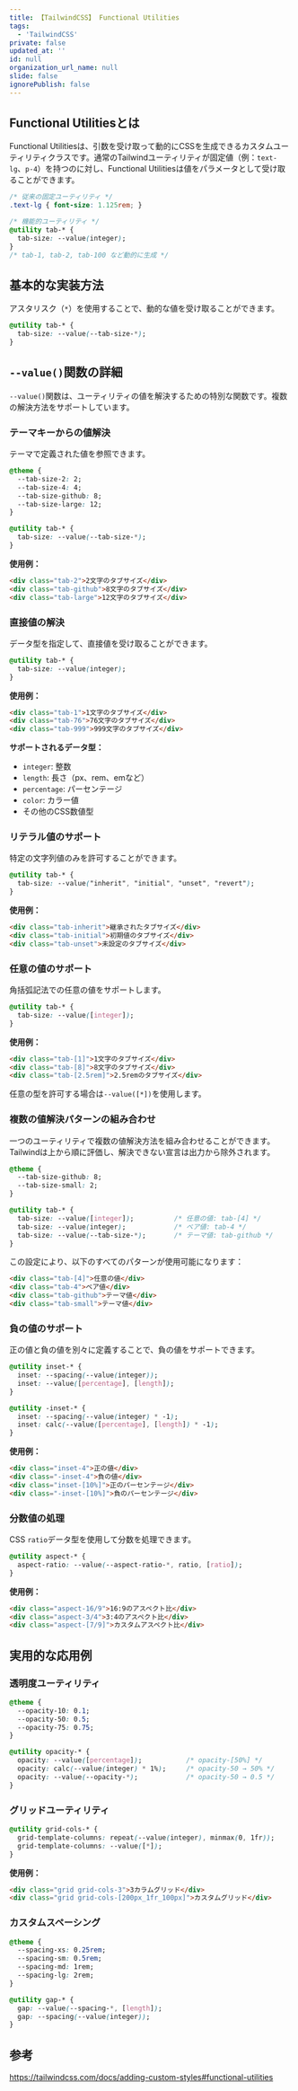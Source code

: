 ```yaml
---
title: 【TailwindCSS】 Functional Utilities
tags:
  - 'TailwindCSS'
private: false
updated_at: ''
id: null
organization_url_name: null
slide: false
ignorePublish: false
---
```

## Functional Utilitiesとは

Functional Utilitiesは、引数を受け取って動的にCSSを生成できるカスタムユーティリティクラスです。通常のTailwindユーティリティが固定値（例：`text-lg`、`p-4`）を持つのに対し、Functional Utilitiesは値をパラメータとして受け取ることができます。

```css
/* 従来の固定ユーティリティ */
.text-lg { font-size: 1.125rem; }

/* 機能的ユーティリティ */
@utility tab-* {
  tab-size: --value(integer);
}
/* tab-1, tab-2, tab-100 など動的に生成 */
```

## 基本的な実装方法

アスタリスク（`*`）を使用することで、動的な値を受け取ることができます。

```css
@utility tab-* {
  tab-size: --value(--tab-size-*);
}
```

## `--value()`関数の詳細

`--value()`関数は、ユーティリティの値を解決するための特別な関数です。複数の解決方法をサポートしています。

### テーマキーからの値解決

テーマで定義された値を参照できます。

```css
@theme {
  --tab-size-2: 2;
  --tab-size-4: 4;
  --tab-size-github: 8;
  --tab-size-large: 12;
}

@utility tab-* {
  tab-size: --value(--tab-size-*);
}
```

**使用例：**
```html
<div class="tab-2">2文字のタブサイズ</div>
<div class="tab-github">8文字のタブサイズ</div>
<div class="tab-large">12文字のタブサイズ</div>
```

### 直接値の解決

データ型を指定して、直接値を受け取ることができます。

```css
@utility tab-* {
  tab-size: --value(integer);
}
```

**使用例：**
```html
<div class="tab-1">1文字のタブサイズ</div>
<div class="tab-76">76文字のタブサイズ</div>
<div class="tab-999">999文字のタブサイズ</div>
```

**サポートされるデータ型：**
- `integer`: 整数
- `length`: 長さ（px、rem、emなど）
- `percentage`: パーセンテージ
- `color`: カラー値
- その他のCSS数値型

### リテラル値のサポート

特定の文字列値のみを許可することができます。

```css
@utility tab-* {
  tab-size: --value("inherit", "initial", "unset", "revert");
}
```

**使用例：**
```html
<div class="tab-inherit">継承されたタブサイズ</div>
<div class="tab-initial">初期値のタブサイズ</div>
<div class="tab-unset">未設定のタブサイズ</div>
```

### 任意の値のサポート

角括弧記法での任意の値をサポートします。

```css
@utility tab-* {
  tab-size: --value([integer]);
}
```

**使用例：**
```html
<div class="tab-[1]">1文字のタブサイズ</div>
<div class="tab-[8]">8文字のタブサイズ</div>
<div class="tab-[2.5rem]">2.5remのタブサイズ</div>
```

任意の型を許可する場合は`--value([*])`を使用します。

### 複数の値解決パターンの組み合わせ

一つのユーティリティで複数の値解決方法を組み合わせることができます。Tailwindは上から順に評価し、解決できない宣言は出力から除外されます。

```css
@theme {
  --tab-size-github: 8;
  --tab-size-small: 2;
}

@utility tab-* {
  tab-size: --value([integer]);          /* 任意の値: tab-[4] */
  tab-size: --value(integer);            /* ベア値: tab-4 */
  tab-size: --value(--tab-size-*);       /* テーマ値: tab-github */
}
```

この設定により、以下のすべてのパターンが使用可能になります：

```html
<div class="tab-[4]">任意の値</div>
<div class="tab-4">ベア値</div>
<div class="tab-github">テーマ値</div>
<div class="tab-small">テーマ値</div>
```

### 負の値のサポート

正の値と負の値を別々に定義することで、負の値をサポートできます。

```css
@utility inset-* {
  inset: --spacing(--value(integer));
  inset: --value([percentage], [length]);
}

@utility -inset-* {
  inset: --spacing(--value(integer) * -1);
  inset: calc(--value([percentage], [length]) * -1);
}
```

**使用例：**
```html
<div class="inset-4">正の値</div>
<div class="-inset-4">負の値</div>
<div class="inset-[10%]">正のパーセンテージ</div>
<div class="-inset-[10%]">負のパーセンテージ</div>
```

### 分数値の処理

CSS `ratio`データ型を使用して分数を処理できます。

```css
@utility aspect-* {
  aspect-ratio: --value(--aspect-ratio-*, ratio, [ratio]);
}
```

**使用例：**
```html
<div class="aspect-16/9">16:9のアスペクト比</div>
<div class="aspect-3/4">3:4のアスペクト比</div>
<div class="aspect-[7/9]">カスタムアスペクト比</div>
```

## 実用的な応用例

### 透明度ユーティリティ

```css
@theme {
  --opacity-10: 0.1;
  --opacity-50: 0.5;
  --opacity-75: 0.75;
}

@utility opacity-* {
  opacity: --value([percentage]);           /* opacity-[50%] */
  opacity: calc(--value(integer) * 1%);     /* opacity-50 → 50% */
  opacity: --value(--opacity-*);            /* opacity-50 → 0.5 */
}
```

### グリッドユーティリティ

```css
@utility grid-cols-* {
  grid-template-columns: repeat(--value(integer), minmax(0, 1fr));
  grid-template-columns: --value([*]);
}
```

**使用例：**
```html
<div class="grid grid-cols-3">3カラムグリッド</div>
<div class="grid grid-cols-[200px_1fr_100px]">カスタムグリッド</div>
```

### カスタムスペーシング

```css
@theme {
  --spacing-xs: 0.25rem;
  --spacing-sm: 0.5rem;
  --spacing-md: 1rem;
  --spacing-lg: 2rem;
}

@utility gap-* {
  gap: --value(--spacing-*, [length]);
  gap: --spacing(--value(integer));
}
```

## 参考

https://tailwindcss.com/docs/adding-custom-styles#functional-utilities
